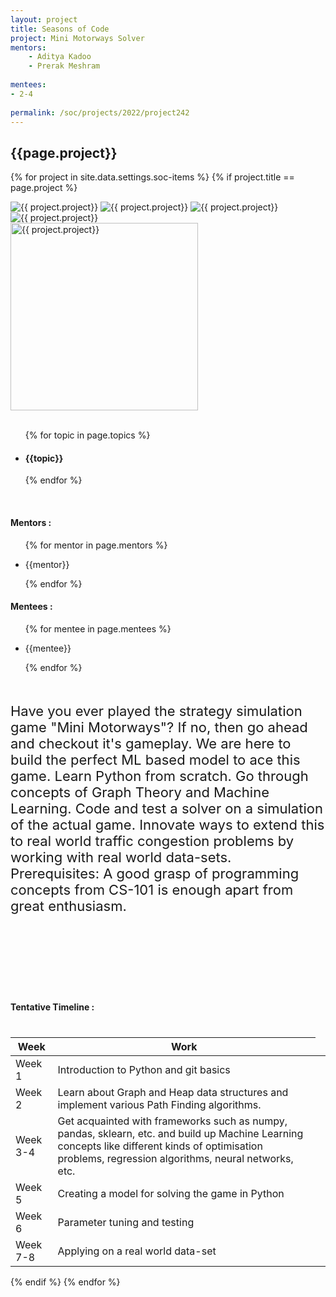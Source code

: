 ```yaml
---
layout: project
title: Seasons of Code
project: Mini Motorways Solver
mentors:
    - Aditya Kadoo
    - Prerak Meshram    
    
mentees:
- 2-4   
    
permalink: /soc/projects/2022/project242
---
```


<h2 class="display1 m-3 p-3 text-center project-title">{{page.project}}</h2>

{% for project in site.data.settings.soc-items %}
{% if project.title == page.project %}

<div class ="img-soc d-block"> 
    <img src="{{ site.baseurl }}/{{ project.image }}" alt="{{ project.project}}" class="image-1">
    <img src="{{ site.baseurl }}/{{ project.image }}" alt="{{ project.project}}" class="image-2">
    <img src="{{ site.baseurl }}/{{ project.image }}" alt="{{ project.project}}" class="image-3">
    <img src="{{ site.baseurl }}/{{ project.image }}" alt="{{ project.project}}" class="image-4">
</div>
<div class = "mobile-img-soc">
  <img src="{{ site.baseurl }}/{{ project.image }}"  width = "300" height="300" alt="{{ project.project}}" class="border rounded">
  </div>
<div >
    <br>
    <ul>
        {% for topic in page.topics %}
        <li><h4 class="text-primary text-center topics">{{topic}}</h4></li>
        {% endfor %}
    </ul>
    <br>
    <h4 class="display3  ">Mentors :</h4> 
    <ul>
        {% for mentor in page.mentors %}
        <li><p class="lead">{{mentor}}</p></li>
        {% endfor %}
    </ul>
    <h4 class="display3  ">Mentees :</h4> 
    <ul>
        {% for mentee in page.mentees %}
        <li><p class="lead">{{mentee}}</p></li>
        {% endfor %}
    </ul>
</div>
<div class = "project-desc" style = "margin-bottom: 140px">
    <p class="display3" style = "font-size:22px;" >
        <br>
        Have you ever played the strategy simulation game "Mini Motorways"? If no, then go ahead and checkout it's gameplay. We are here to build the perfect ML based model to ace this game.
        Learn Python from scratch. Go through concepts of Graph Theory and Machine Learning. Code and test a solver on a simulation of the actual game. Innovate ways to extend this to real world traffic congestion problems by working with real world data-sets.
<br>
Prerequisites:
A good grasp of programming concepts from CS-101 is enough apart from great enthusiasm.
        <br>
    </p>
</div>
<div class = "d-flex flex-wrap">
<div>
    <h4 class="display3" style="margin:40px 0px 40px 0px;">Tentative Timeline :</h4>
    <table class="table table-striped">
    <thead>
        <tr>
        <th>Week</th>
        <th>Work</th>
        </tr>
    </thead>
    <tbody>
    <tr>
      <td>Week 1</td>
      <td>Introduction to Python and git basics</td>     
    </tr>
    <tr>
      <td>Week 2</td>
      <td>Learn about Graph and Heap data structures and implement various Path Finding algorithms.</td>
    </tr>
    <tr>
      <td>Week 3-4</td>
      <td>Get acquainted with frameworks such as numpy, pandas, sklearn, etc. and build up Machine Learning concepts like different kinds of optimisation problems, regression algorithms, neural networks, etc.</td>
    </tr>
    <tr>
      <td>Week 5</td>
      <td>Creating a model for solving the game in Python</td>
    </tr>
    <tr>
      <td>Week 6</td>
      <td>Parameter tuning and testing</td>
    </tr>
    <tr>
      <td>Week 7-8</td>
      <td>Applying on a real world data-set<td>
    </tr>
    </tbody>
    </table>
</div>

</div>
{% endif %}
{% endfor %}

